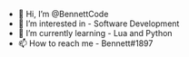 - 👋 Hi, I’m @BennettCode
- 👀 I’m interested in - Software Development 
- 🌱 I’m currently learning - Lua and Python
- 📫 How to reach me - Bennett#1897
